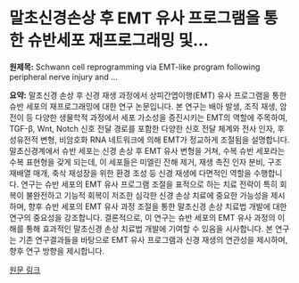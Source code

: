 # 말초신경손상 후 EMT 유사 프로그램을 통한 슈반세포 재프로그래밍 및...

**원제목:** Schwann cell reprogramming via EMT-like program following peripheral nerve injury and ...

**요약:** 말초신경 손상 후 신경 재생 과정에서 상피간엽이행(EMT) 유사 프로그램을 통한 슈반 세포의 재프로그래밍에 대한 연구 논문입니다.  본 연구는 배아 발생, 조직 재생, 암 전이 등 다양한 생물학적 과정에서 세포 가소성을 증진시키는 EMT의 역할에 주목하여,  TGF-β, Wnt, Notch 신호 전달 경로를 포함한 다양한 신호 전달 체계와 전사 인자, 후성유전적 변형, 비암호화 RNA 네트워크에 의해 EMT가 정교하게 조절됨을 설명합니다.  말초신경계에서 슈반 세포는 신경 손상 후 EMT 유사 변형을 거쳐,  수복 슈반 세포라는 수복 표현형을 갖게 되는데, 이 세포들은 미엘린 잔해 제거, 재생 촉진 인자 분비, 구조 재배열 매개, 축삭 재성장을 위한 환경 조성 등 신경 재생에 다면적인 역할을 수행합니다.  연구는 슈반 세포의 EMT 유사 프로그램 조절을 표적으로 하는 치료 전략이 특히 회복이 불완전하고 기능적 회복이 저조한 심각한 신경 손상 치료에 중요한 가능성을 제시하며,  향후  슈반 세포의 EMT 유사 과정 조절을 통한  말초신경 손상 치료법 개발에 대한 연구의 중요성을 강조합니다.  결론적으로, 이 연구는 슈반 세포의 EMT 유사 과정의 이해를 통해 효과적인 말초신경 손상 치료법 개발에 기여할 수 있음을 시사합니다.  본 연구는 기존 연구결과들을 바탕으로 EMT 유사 프로그램과 신경 재생의 연관성을 제시하며,  향후 연구 방향을 제시합니다.

[원문 링크](https://pubmed.ncbi.nlm.nih.gov/40703656/?utm_source=FeedFetcher&utm_medium=rss&utm_campaign=None&utm_content=1-SjSZJSoHBGsnEXcLDjZZ8F-vz5YagNLIUYugSQFZXvZle9Rx&fc=None&ff=20250724220738&v=2.18.0.post9+e462414)
